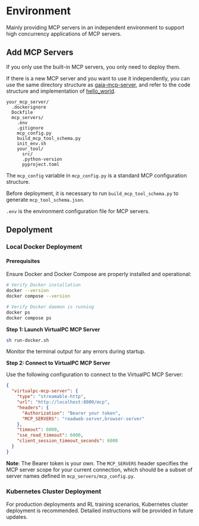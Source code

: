 # Environment

Mainly providing MCP servers in an independent environment to support high concurrency applications of MCP servers.

## Add MCP Servers

If you only use the built-in MCP servers, you only need to deploy them.

If there is a new MCP server and you want to use it independently, you can use the same directory structure
as [gaia-mcp-server](../../env/gaia-mcp-server), and refer to the code structure and implementation of
[hello_world](../../env/gaia-mcp-server/mcp_servers/hello_world).

```
your_mcp_server/
  .dockerignore
  Dockfile
  mcp_servers/
    .env
    .gitignore
    mcp_config.py
    build_mcp_tool_schema.py
    init_env.sh
    your_tool/
      src/
      .python-version
      pyproject.toml
```

The `mcp_config` variable in `mcp_config.py` is a standard MCP configuration structure.

Before deployment, it is necessary to run `build_mcp_tool_schema.py` to generate `mcp_tool_schema.json`.

`.env` is the environment configuration file for MCP servers.

## Depolyment

### Local Docker Deployment

#### Prerequisites

Ensure Docker and Docker Compose are properly installed and operational:

```bash
# Verify Docker installation
docker --version
docker compose --version

# Verify Docker daemon is running
docker ps
docker compose ps
```

**Step 1: Launch VirtualPC MCP Server**

```bash
sh run-docker.sh
```

Monitor the terminal output for any errors during startup.

**Step 2: Connect to VirtualPC MCP Server**

Use the following configuration to connect to the VirtualPC MCP Server:

```json
{
  "virtualpc-mcp-server": {
    "type": "streamable-http",
    "url": "http://localhost:8000/mcp",
    "headers": {
      "Authorization": "Bearer your token",
      "MCP_SERVERS": "readweb-server,browser-server"
    },
    "timeout": 6000,
    "sse_read_timeout": 6000,
    "client_session_timeout_seconds": 6000
  }
}
```

**Note**: The Bearer token is your own. The `MCP_SERVERS` header specifies the MCP server
scope for your current connection, which should be a subset of server names defined in
`mcp_servers/mcp_config.py`.

### Kubernetes Cluster Deployment

For production deployments and RL training scenarios, Kubernetes cluster deployment is recommended.
Detailed instructions will be provided in future updates.